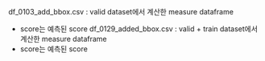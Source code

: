 df_0103_add_bbox.csv : valid dataset에서 계산한 measure dataframe 
- score는 예측된 score
df_0129_added_bbox.csv : valid + train dataset에서 계산한 measure dataframe 
- score는 예측된 score
